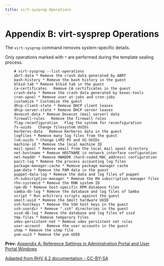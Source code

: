 ```yaml
---
title: virt-sysprep Operations
---
```


# Appendix B: virt-sysprep Operations

The `virt-sysprep` command removes system-specific details.

Only operations marked with `*` are performed during the template sealing process.

        # virt-sysprep --list-operations
        abrt-data * Remove the crash data generated by ABRT
        bash-history * Remove the bash history in the guest
        blkid-tab * Remove blkid tab in the guest
        ca-certificates   Remove CA certificates in the guest
        crash-data * Remove the crash data generated by kexec-tools
        cron-spool * Remove user at-jobs and cron-jobs
        customize * Customize the guest
        dhcp-client-state * Remove DHCP client leases
        dhcp-server-state * Remove DHCP server leases
        dovecot-data * Remove Dovecot (mail server) data
        firewall-rules   Remove the firewall rules
        flag-reconfiguration   Flag the system for reconfiguration
        fs-uuids   Change filesystem UUIDs
        kerberos-data   Remove Kerberos data in the guest
        logfiles * Remove many log files from the guest
        lvm-uuids * Change LVM2 PV and VG UUIDs
        machine-id * Remove the local machine ID
        mail-spool * Remove email from the local mail spool directory
        net-hostname * Remove HOSTNAME in network interface configuration
        net-hwaddr * Remove HWADDR (hard-coded MAC address) configuration
        pacct-log * Remove the process accounting log files
        package-manager-cache * Remove package manager cache
        pam-data * Remove the PAM data in the guest
        puppet-data-log * Remove the data and log files of puppet
        rh-subscription-manager * Remove the RH subscription manager files
        rhn-systemid * Remove the RHN system ID
        rpm-db * Remove host-specific RPM database files
        samba-db-log * Remove the database and log files of Samba
        script * Run arbitrary scripts against the guest
        smolt-uuid * Remove the Smolt hardware UUID
        ssh-hostkeys * Remove the SSH host keys in the guest
        ssh-userdir * Remove ".ssh" directories in the guest
        sssd-db-log * Remove the database and log files of sssd
        tmp-files * Remove temporary files
        udev-persistent-net * Remove udev persistent net rules
        user-account   Remove the user accounts in the guest
        utmp * Remove the utmp file
        yum-uuid * Remove the yum UUID

**Prev:** [Appendix A: Reference Settings in Administration Portal and User Portal Windows](../appe-Reference_Settings_in_Administration_Portal_and_User_Portal_Windows)

[Adapted from RHV 4.2 documentation - CC-BY-SA](https://access.redhat.com/documentation/en-us/red_hat_virtualization/4.2/html/virtual_machine_management_guide/appe-virt_sysprep_operations)
